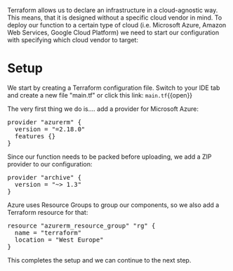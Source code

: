 Terraform allows us to declare an infrastructure in a cloud-agnostic way. This means, that it is designed without a specific cloud vendor in mind. To deploy our function to a certain type of cloud (i.e. Microsoft Azure, Amazon Web Services, Google Cloud Platform) we need to start our configuration with specifying which cloud vendor to target:

# Setup

We start by creating a Terraform configuration file. Switch to your IDE tab and create a new file "main.tf" or click this link: `main.tf`{{open}}

The very first thing we do is.... add a provider for Microsoft Azure:

<pre class="file" data-filename="main.tf" data-target="copy">
provider "azurerm" {
  version = "=2.18.0"
  features {}
}
</pre>

Since our function needs to be packed before uploading, we add a ZIP provider to our configuration:

<pre class="file" data-filename="main.tf" data-target="append">
provider "archive" {
  version = "~> 1.3"
}
</pre>

Azure uses Resource Groups to group our components, so we also add a Terraform resource for that:

<pre class="file" data-filename="main.tf" data-target="append">
resource "azurerm_resource_group" "rg" {
  name = "terraform"
  location = "West Europe"
}
</pre>

This completes the setup and we can continue to the next step.
